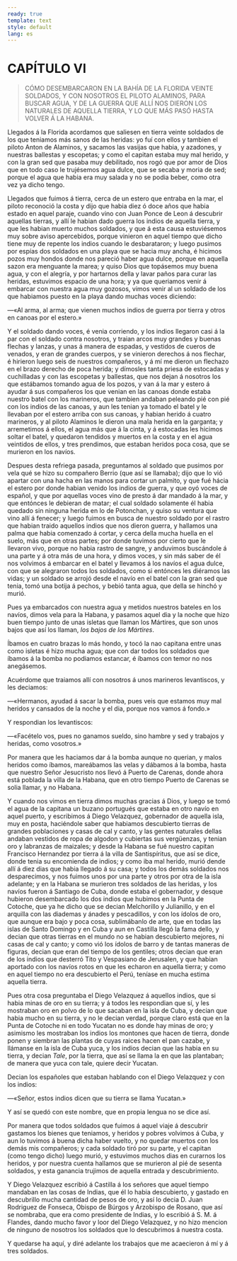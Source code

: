 ```yaml
---
ready: true
template: text
style: default
lang: es
---
```


# CAPÍTULO VI

> CÓMO DESEMBARCARON EN LA BAHÍA DE LA FLORIDA VEINTE SOLDADOS, Y CON
> NOSOTROS EL PILOTO ALAMINOS, PARA BUSCAR AGUA, Y DE LA GUERRA QUE ALLÍ
> NOS DIERON LOS NATURALES DE AQUELLA TIERRA, Y LO QUE MÁS PASÓ HASTA
> VOLVER Á LA HABANA.


Llegados á la Florida acordamos que saliesen en tierra veinte soldados
de los que teniamos más sanos de las heridas: yo fuí con ellos y
tambien el piloto Anton de Alaminos, y sacamos las vasijas que habia,
y azadones, y nuestras ballestas y escopetas; y como el capitan estaba
muy mal herido, y con la gran sed que pasaba muy debilitado, nos rogó
que por amor de Dios que en todo caso le trujésemos agua dulce, que se
secaba y moria de sed; porque el agua que habia era muy salada y no se
podia beber, como otra vez ya dicho tengo.

Llegados que fuimos á tierra, cerca de un estero que entraba en la
mar, el piloto reconoció la costa y dijo que habia diez ó doce años
que habia estado en aquel paraje, cuando vino con Juan Ponce de Leon
á descubrir aquellas tierras, y allí le habian dado guerra los indios
de aquella tierra, y que les habian muerto muchos soldados, y que á
esta causa estuviésemos muy sobre aviso apercebidos, porque vinieron
en aquel tiempo que dicho tiene muy de repente los indios cuando le
desbarataron; y luego pusimos por espías dos soldados en una playa que
se hacia muy ancha, é hicimos pozos muy hondos donde nos pareció haber
agua dulce, porque en aquella sazon era menguante la marea; y quiso
Dios que topásemos muy buena agua, y con el alegría, y por hartarnos
della y lavar paños para curar las heridas, estuvimos espacio de una
hora; y ya que queriamos venir á embarcar con nuestra agua muy gozosos,
vimos venir al un soldado de los que habiamos puesto en la playa dando
muchas voces diciendo:

—«Al arma, al arma; que vienen muchos indios de guerra por tierra y
otros en canoas por el estero.»

Y el soldado dando voces, é venia corriendo, y los indios llegaron casi
á la par con el soldado contra nosotros, y traian arcos muy grandes
y buenas flechas y lanzas, y unas á manera de espadas, y vestidos de
cueros de venados, y eran de grandes cuerpos, y se vinieron derechos á
nos flechar, é hirieron luego seis de nuestros compañeros, y á mí me
dieron un flechazo en el brazo derecho de poca herida; y dímosles tanta
priesa de estocadas y cuchilladas y con las escopetas y ballestas,
que nos dejan á nosotros los que estábamos tomando agua de los pozos,
y van á la mar y estero á ayudar á sus compañeros los que venian en
las canoas donde estaba nuestro batel con los marineros, que tambien
andaban peleando pié con pié con los indios de las canoas, y aun les
tenian ya tomado el batel y le llevaban por el estero arriba con sus
canoas, y habian herido á cuatro marineros, y al piloto Alaminos le
dieron una mala herida en la garganta; y arremetimos á ellos, el
agua más que á la cinta, y á estocadas les hicimos soltar el batel,
y quedaron tendidos y muertos en la costa y en el agua veintidos de
ellos, y tres prendimos, que estaban heridos poca cosa, que se murieron
en los navíos.

Despues desta refriega pasada, preguntamos al soldado que pusimos por
vela qué se hizo su compañero Berrio (que así se llamaba); dijo que lo
vió apartar con una hacha en las manos para cortar un palmito, y que
fué hácia el estero por donde habian venido los indios de guerra, y que
oyó voces de español, y que por aquellas voces vino de presto á dar
mandado á la mar, y que entónces le debieran de matar; el cual soldado
solamente él habia quedado sin ninguna herida en lo de Potonchan, y
quiso su ventura que vino allí á fenecer; y luego fuimos en busca de
nuestro soldado por el rastro que habian traido aquellos indios que
nos dieron guerra, y hallamos una palma que habia comenzado á cortar,
y cerca della mucha huella en el suelo, más que en otras partes; por
donde tuvimos por cierto que le llevaron vivo, porque no habia rastro
de sangre, y anduvimos buscándole á una parte y á otra más de una hora,
y dimos voces, y sin más saber de él nos volvimos á embarcar en el
batel y llevamos á los navíos el agua dulce, con que se alegraron todos
los soldados, como si entónces les diéramos las vidas; y un soldado se
arrojó desde el navío en el batel con la gran sed que tenia, tomó una
botija á pechos, y bebió tanta agua, que della se hinchó y murió.

Pues ya embarcados con nuestra agua y metidos nuestros bateles en los
navíos, dimos vela para la Habana, y pasamos aquel dia y la noche que
hizo buen tiempo junto de unas isletas que llaman los Mártires, que son
unos bajos que así los llaman, _los bajos de los Mártires_.

Íbamos en cuatro brazas lo más hondo, y tocó la nao capitana entre
unas como isletas é hizo mucha agua; que con dar todos los soldados
que íbamos á la bomba no podiamos estancar, é íbamos con temor no nos
anegásemos.

Acuérdome que traiamos allí con nosotros á unos marineros levantiscos,
y les deciamos:

—«Hermanos, ayudad á sacar la bomba, pues veis que estamos muy mal
heridos y cansados de la noche y el dia, porque nos vamos á fondo.»

Y respondian los levantiscos:

—«Facételo vos, pues no ganamos sueldo, sino hambre y sed y trabajos y
heridas, como vosotros.»

Por manera que les haciamos dar á la bomba aunque no querian, y malos
heridos como íbamos, mareábamos las velas y dábamos á la bomba, hasta
que nuestro Señor Jesucristo nos llevó á Puerto de Carenas, donde ahora
está poblada la villa de la Habana, que en otro tiempo Puerto de
Carenas se solia llamar, y no Habana.

Y cuando nos vimos en tierra dimos muchas gracias á Dios, y luego se
tomó el agua de la capitana un buzano portugués que estaba en otro
navío en aquel puerto, y escribimos á Diego Velazquez, gobernador de
aquella isla, muy en posta, haciéndole saber que habiamos descubierto
tierras de grandes poblaciones y casas de cal y canto, y las gentes
naturales dellas andaban vestidos de ropa de algodon y cubiertas sus
vergüenzas, y tenian oro y labranzas de maizales; y desde la Habana
se fué nuestro capitan Francisco Hernandez por tierra á la villa de
Santispíritus, que así se dice, donde tenia su encomienda de indios; y
como iba mal herido, murió dende allí á diez dias que habia llegado á
su casa; y todos los demás soldados nos desparecimos, y nos fuimos unos
por una parte y otros por otra de la isla adelante; y en la Habana se
murieron tres soldados de las heridas, y los navíos fueron á Santiago
de Cuba, donde estaba el gobernador, y desque hubieron desembarcado
los dos indios que hubimos en la Punta de Cotoche, que ya he dicho que
se decian Melchorillo y Julianillo, y en el arquilla con las diademas
y ánades y pescadillos, y con los ídolos de oro, que aunque era bajo
y poca cosa, sublimábanlo de arte, que en todas las islas de Santo
Domingo y en Cuba y aun en Castilla llegó la fama dello, y decian que
otras tierras en el mundo no se habian descubierto mejores, ni casas
de cal y canto; y como vió los ídolos de barro y de tantas maneras de
figuras, decian que eran del tiempo de los gentiles; otros decian que
eran de los indios que desterró Tito y Vespasiano de Jerusalen, y que
habian aportado con los navíos rotos en que les echaron en aquella
tierra; y como en aquel tiempo no era descubierto el Perú, teníase en
mucha estima aquella tierra.

Pues otra cosa preguntaba el Diego Velazquez á aquellos indios, que si
habia minas de oro en su tierra; y á todos les respondian que sí, y les
mostraban oro en polvo de lo que sacaban en la isla de Cuba, y decian
que habia mucho en su tierra, y no le decian verdad, porque claro está
que en la Punta de Cotoche ni en todo Yucatan no es donde hay minas
de oro; y asimismo les mostraban los indios los montones que hacen de
tierra, donde ponen y siembran las plantas de cuyas raices hacen el
pan cazabe, y llámanse en la isla de Cuba yuca, y los indios decian
que las habia en su tierra, y decian _Tale_, por la tierra, que así
se llama la en que las plantaban; de manera que yuca con tale, quiere
decir Yucatan.

Decian los españoles que estaban hablando con el Diego Velazquez y con
los indios:

—«Señor, estos indios dicen que su tierra se llama Yucatan.»

Y así se quedó con este nombre, que en propia lengua no se dice así.

Por manera que todos soldados que fuimos á aquel viaje á descubrir
gastamos los bienes que teniamos, y heridos y pobres volvimos á Cuba, y
aun lo tuvimos á buena dicha haber vuelto, y no quedar muertos con los
demás mis compañeros; y cada soldado tiró por su parte, y el capitan
(como tengo dicho) luego murió, y estuvimos muchos dias en curarnos
los heridos, y por nuestra cuenta hallamos que se murieron al pié
de sesenta soldados, y esta ganancia trujimos de aquella entrada y
descubrimiento.

Y Diego Velazquez escribió á Castilla á los señores que aquel tiempo
mandaban en las cosas de Indias, que él lo habia descubierto, y gastado
en descubrillo mucha cantidad de pesos de oro, y así lo decia D. Juan
Rodriguez de Fonseca, Obispo de Búrgos y Arzobispo de Rosano, que
así se nombraba, que era como presidente de Indias, y lo escribió á
S. M. á Flandes, dando mucho favor y loor del Diego Velazquez, y no
hizo mencion de ninguno de nosotros los soldados que lo descubrimos á
nuestra costa.

Y quedarse ha aquí, y diré adelante los trabajos que me acaecieron á mí
y á tres soldados.
